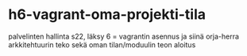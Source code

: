 # h6-vagrant-oma-projekti-tila
palvelinten hallinta s22, läksy 6 = vagrantin asennus ja siinä orja-herra arkkitehtuurin teko sekä oman tilan/moduulin teon aloitus
